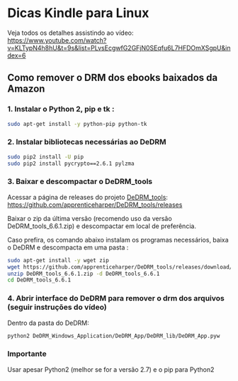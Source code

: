 # Dicas Kindle para Linux

Veja todos os detalhes assistindo ao vídeo: https://www.youtube.com/watch?v=KLTypN4h8hU&t=9s&list=PLvsEcgwfG2GFjN0SEqfu6L7HFDOmXSgpU&index=6


## Como remover o DRM dos ebooks baixados da Amazon


### 1. Instalar o Python 2, pip e tk :
```bash
sudo apt-get install -y python-pip python-tk 
```

### 2. Instalar bibliotecas necessárias ao DeDRM

```bash
sudo pip2 install -U pip
sudo pip2 install pycrypto==2.6.1 pylzma
```

### 3. Baixar e descompactar o DeDRM_tools

Acessar a página de releases do projeto [DeDRM_tools](https://github.com/apprenticeharper/DeDRM_tools): https://github.com/apprenticeharper/DeDRM_tools/releases

Baixar o zip da última versão (recomendo uso da versão DeDRM_tools_6.6.1.zip) e descompactar em local de preferência.

Caso prefira, os comando abaixo instalam os programas necessários, baixa o DeDRM e descompacta em uma pasta :
```bash
sudo apt-get install -y wget zip
wget https://github.com/apprenticeharper/DeDRM_tools/releases/download/v6.6.1/DeDRM_tools_6.6.1.zip
unzip DeDRM_tools_6.6.1.zip -d DeDRM_tools_6.6.1
cd DeDRM_tools_6.6.1
```

### 4. Abrir interface do DeDRM para remover o drm dos arquivos (seguir instruções do vídeo)

Dentro da pasta do DeDRM:
```bash
python2 DeDRM_Windows_Application/DeDRM_App/DeDRM_lib/DeDRM_App.pyw
```

### Importante

Usar apesar Python2 (melhor se for a versão 2.7) e o pip para Python2


